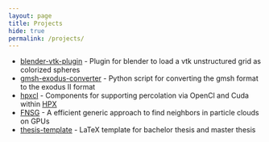 ```yaml
---
layout: page
title: Projects
hide: true
permalink: /projects/
---
```


* [blender-vtk-plugin](https://github.com/diehlpk/blender-vtk-plugin) - Plugin for blender to load  a vtk unstructured grid as colorized spheres
* [gmsh-exodus-converter](https://github.com/diehlpk/gmsh-exodus-converter) - Python script for converting the gmsh format to  the exodus II format
* [hpxcl](https://github.com/STEllAR-GROUP/hpxcl) - Components for supporting percolation via OpenCl and Cuda within [HPX](https://github.com/STEllAR-GROUP/hpx)
* [FNSG](http://schweitzer.ins.uni-bonn.de/software/fnsg/) - A efficient generic approach to find neighbors in particle clouds on GPUs
* [thesis-template](https://github.com/diehlpk/thesis-template) - LaTeX template for bachelor thesis and master thesis


